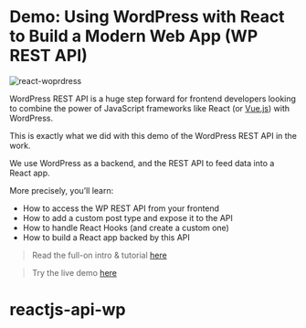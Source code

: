 # Demo: Using WordPress with React to Build a Modern Web App (WP REST API)

![react-woprdress](https://snipcart.com/media/204844/wordpress-react.png)

WordPress REST API is a huge step forward for frontend developers looking to combine the power of JavaScript frameworks like React (or [Vue.js](https://snipcart.com/blog/wordpress-vue-headless)) with WordPress.

This is exactly what we did with this demo of the WordPress REST API in the work. 

We use WordPress as a backend, and the REST API to feed data into a React app.

More precisely, you’ll learn:

- How to access the WP REST API from your frontend
- How to add a custom post type and expose it to the API
- How to handle React Hooks (and create a custom one)
- How to build a React app backed by this API

> Read the full-on intro & tutorial [here](https://snipcart.com/blog/reactjs-wordpress-rest-api-example)

> Try the live demo [here](https://snipcart-wordpress-react.herokuapp.com/)
# reactjs-api-wp
